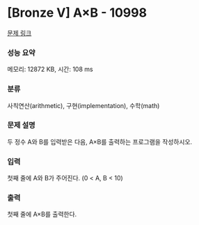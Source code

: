 # [Bronze V] A×B - 10998 

[문제 링크](https://www.acmicpc.net/problem/10998) 

### 성능 요약

메모리: 12872 KB, 시간: 108 ms

### 분류

사칙연산(arithmetic), 구현(implementation), 수학(math)

### 문제 설명

<p>두 정수 A와 B를 입력받은 다음, A×B를 출력하는 프로그램을 작성하시오.</p>

### 입력 

 <p>첫째 줄에 A와 B가 주어진다. (0 < A, B < 10)</p>

### 출력 

 <p>첫째 줄에 A×B를 출력한다.</p>

